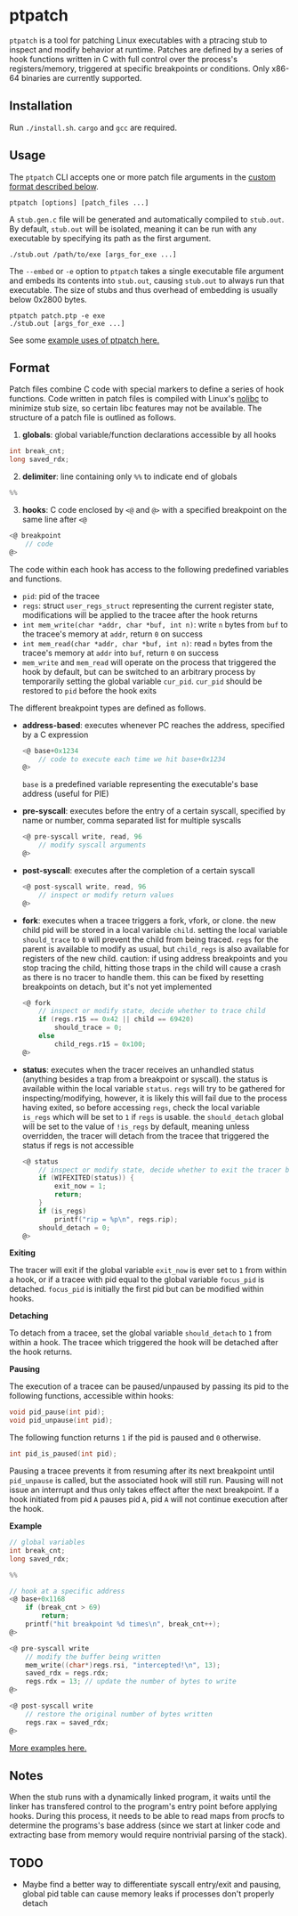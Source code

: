 # ptpatch
`ptpatch` is a tool for patching Linux executables with a ptracing stub to inspect and modify behavior at runtime. Patches are defined by a series of hook functions written in C with full control over the process's registers/memory, triggered at specific breakpoints or conditions. Only x86-64 binaries are currently supported.

## Installation
Run `./install.sh`. `cargo` and `gcc` are required.

## Usage
The `ptpatch` CLI accepts one or more patch file arguments in the [custom format described below](#format).
```
ptpatch [options] [patch_files ...]
```
A `stub.gen.c` file will be generated and automatically compiled to `stub.out`.
By default, `stub.out` will be isolated, meaning it can be run with any executable by specifying its path as the first argument.
```
./stub.out /path/to/exe [args_for_exe ...]
```
The `--embed` or `-e` option to `ptpatch` takes a single executable file argument and embeds its contents into `stub.out`,
causing `stub.out` to always run that executable.
The size of stubs and thus overhead of embedding is usually below 0x2800 bytes.
```
ptpatch patch.ptp -e exe
./stub.out [args_for_exe ...]
```

See some [example uses of ptpatch here.](examples)

## Format
Patch files combine C code with special markers to define a series of hook functions. Code written in patch files is compiled with Linux's [nolibc](https://lwn.net/Articles/920158/) to minimize stub size, so certain libc features may not be available. The structure of a patch file is outlined as follows.

1. **globals**: global variable/function declarations accessible by all hooks

 ```c
 int break_cnt;
 long saved_rdx;
 ```

2. **delimiter**: line containing only `%%` to indicate end of globals

 ```c
 %%
 ```

3. **hooks**: C code enclosed by `<@` and `@>` with a specified breakpoint on the same line after `<@`

 ```c
 <@ breakpoint
     // code
 @>
 ```

The code within each hook has access to the following predefined variables and functions.

- `pid`: pid of the tracee
- `regs`: struct `user_regs_struct` representing the current register state, modifications will be applied to the tracee after the hook returns
- `int mem_write(char *addr, char *buf, int n)`: write `n` bytes from `buf` to the tracee's memory at `addr`, return `0` on success
- `int mem_read(char *addr, char *buf, int n)`: read `n` bytes from the tracee's memory at `addr` into `buf`, return `0` on success
- `mem_write` and `mem_read` will operate on the process that triggered the hook by default, but can be switched to an arbitrary process by temporarily setting the global variable `cur_pid`. `cur_pid` should be restored to `pid` before the hook exits

The different breakpoint types are defined as follows.

- **address-based**: executes whenever PC reaches the address, specified by a C expression
    ```c
    <@ base+0x1234
        // code to execute each time we hit base+0x1234
    @>
    ```
    `base` is a predefined variable representing the executable's base address (useful for PIE)

- **pre-syscall**: executes before the entry of a certain syscall, specified by name or number, comma separated list for multiple syscalls
    ```c
    <@ pre-syscall write, read, 96
        // modify syscall arguments
    @>
    ```

- **post-syscall**: executes after the completion of a certain syscall
    ```c
    <@ post-syscall write, read, 96
        // inspect or modify return values
    @>
    ```
- **fork**: executes when a tracee triggers a fork, vfork, or clone. the new child pid will be stored in a local variable `child`. setting the local variable `should_trace` to `0` will prevent the child from being traced. `regs` for the parent is available to modify as usual, but `child_regs` is also available for registers of the new child.  caution: if using address breakpoints and you stop tracing the child, hitting those traps in the child will cause a crash as there is no tracer to handle them. this can be fixed by resetting breakpoints on detach, but it's not yet implemented
    ```c
    <@ fork
        // inspect or modify state, decide whether to trace child
        if (regs.r15 == 0x42 || child == 69420)
            should_trace = 0;
        else
            child_regs.r15 = 0x100;
    @>
    ```
- **status**: executes when the tracer receives an unhandled status (anything besides a trap from a breakpoint or syscall). the status is available within the local variable `status`. `regs` will try to be gathered for inspecting/modifying, however, it is likely this will fail due to the process having exited, so before accessing `regs`, check the local variable `is_regs` which will be set to `1` if `regs` is usable. the `should_detach` global will be set to the value of `!is_regs` by default, meaning unless overridden, the tracer will detach from the tracee that triggered the status if regs is not accessible
    ```c
    <@ status
        // inspect or modify state, decide whether to exit the tracer based on status
        if (WIFEXITED(status)) {
            exit_now = 1;
            return;
        }
        if (is_regs)
            printf("rip = %p\n", regs.rip);
        should_detach = 0;
    @>
    ```

**Exiting**

The tracer will exit if the global variable `exit_now` is ever set to `1` from within a hook, or if a tracee with pid equal to the global variable `focus_pid` is detached. `focus_pid` is initially the first pid but can be modified within hooks.

**Detaching**

To detach from a tracee, set the global variable `should_detach` to `1` from within a hook. The tracee which triggered the hook will be detached after the hook returns.

**Pausing**

The execution of a tracee can be paused/unpaused by passing its pid to the following functions, accessible within hooks:
```c
void pid_pause(int pid);
void pid_unpause(int pid);
```
The following function returns `1` if the pid is paused and `0` otherwise.
```c
int pid_is_paused(int pid);
```
Pausing a tracee prevents it from resuming after its next breakpoint until `pid_unpause` is called, but the associated hook will still run. Pausing will not issue an interrupt and thus only takes effect after the next breakpoint. If a hook initiated from pid `A` pauses pid `A`, pid `A` will not continue execution after the hook.

**Example**
```c
// global variables
int break_cnt;
long saved_rdx;

%%

// hook at a specific address
<@ base+0x1168
    if (break_cnt > 69)
        return;
    printf("hit breakpoint %d times\n", break_cnt++);
@>

<@ pre-syscall write
    // modify the buffer being written
    mem_write((char*)regs.rsi, "intercepted!\n", 13);
    saved_rdx = regs.rdx;
    regs.rdx = 13; // update the number of bytes to write
@>

<@ post-syscall write
    // restore the original number of bytes written
    regs.rax = saved_rdx;
@>
```

[More examples here.](examples)

## Notes
When the stub runs with a dynamically linked program, it waits until the linker has transfered
control to the program's entry point before applying hooks.
During this process, it needs to be able to read maps from procfs to determine
the programs's base address (since we start at linker code and extracting base from memory would require nontrivial parsing of the stack).

## TODO
- Maybe find a better way to differentiate syscall entry/exit and pausing, global pid table can cause memory leaks if processes don't properly detach
